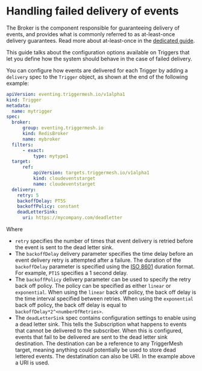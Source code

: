 # Handling failed delivery of events

The Broker is the component responsible for guaranteeing delivery of events, and provides what is commonly referred to as at-least-once delivery guarantees. Read more about at-least-once in the [dedicated guide](../get-started/reliabledelivery.md).

This guide talks about the configuration options available on Triggers that let you define how the system should behave in the case of failed delivery.

You can configure how events are delivered for each Trigger by adding a `delivery` spec to the `Trigger` object, as shown at the end of the following example:

```yaml
apiVersion: eventing.triggermesh.io/v1alpha1
kind: Trigger
metadata:
  name: mytrigger
spec:
  broker:
      group: eventing.triggermesh.io
      kind: RedisBroker
      name: mybroker
  filters:
      - exact:
          type: mytype1
  target:
      ref:
          apiVersion: targets.triggermesh.io/v1alpha1
          kind: cloudeventstarget
          name: cloudeventstarget
  delivery:
    retry: 5
    backoffDelay: PT5S
    backoffPolicy: constant
    deadLetterSink:
      uri: https://mycompany.com/deadletter
```

Where

- `retry` specifies the number of times that event delivery is retried before the event is sent to the dead letter sink.
- The `backoffDelay` delivery parameter specifies the time delay before an event delivery retry is attempted after a failure. The duration of the `backoffDelay` parameter is specified using the [ISO 8601](https://en.wikipedia.org/wiki/ISO_8601#Durations) duration format. For example, `PT1S` specifies a 1 second delay.
- The `backoffPolicy` delivery parameter can be used to specify the retry back off policy. The policy can be specified as either `linear` or `exponential`. When using the `linear` back off policy, the back off delay is the time interval specified between retries. When using the `exponential` back off policy, the back off delay is equal to `backoffDelay*2^<numberOfRetries>`.
- The `deadLetterSink` spec contains configuration settings to enable using a dead letter sink. This tells the Subscription what happens to events that cannot be delivered to the subscriber. When this is configured, events that fail to be delivered are sent to the dead letter sink destination. The destination can be a reference to any TriggerMesh target, meaning anything could potentially be used to store dead lettered events. The destatination can also be URI. In the example above a URI is used.
